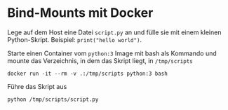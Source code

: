 # Bind-Mounts mit Docker

Lege auf dem Host eine Datei `script.py` an und fülle sie mit einem kleinen Python-Skript. Beispiel: `print("hello world")`.

Starte einen Container vom `python:3` Image mit bash als Kommando und mounte das Verzeichnis, in dem das Skript liegt, in `/tmp/scripts`
```shell
docker run -it --rm -v .:/tmp/scripts python:3 bash
```
Führe das Skript aus
```shell
python /tmp/scripts/script.py
```


